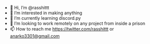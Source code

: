 - 👋 Hi, I’m @rasshittt
- 👀 I’m interested in making anything 
- 🌱 I’m currently learning discord.py
- 💞️ I’m looking to work remotely on any project from inside a prison 
- 📫 How to reach me https://twitter.com/rasshittt or  anarko3301@gmail.com
